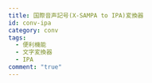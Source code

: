 ```yaml
---
title: 国際音声記号(X-SAMPA to IPA)変換器
id: conv-ipa
category: conv
tags:
  - 便利機能
  - 文字変換器
  - IPA
comment: "true"
---
```

<HLConverter src="/conv/ipa.tsv" />
